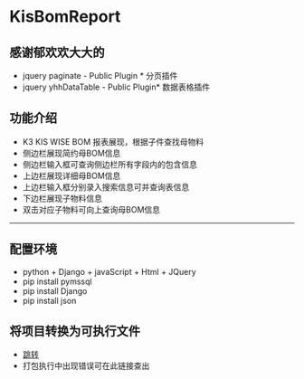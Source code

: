 # KisBomReport
 ## 感谢郁欢欢大大的
* jquery paginate - Public Plugin * 分页插件
* jquery yhhDataTable - Public Plugin* 数据表格插件

 ## 功能介绍
- K3 KIS WISE BOM 报表展现，根据子件查找母物料
- 侧边栏展现简约母BOM信息
- 侧边栏输入框可查询侧边栏所有字段内的包含信息
- 上边栏展现详细母BOM信息
- 上边栏输入框分别录入搜索信息可并查询表信息
- 下边栏展现子物料信息
- 双击对应子物料可向上查询母BOM信息

------------
## 配置环境
- python + Django + javaScript + Html + JQuery
- pip install pymssql
- pip install Django
- pip install json
 ## 将项目转换为可执行文件
- [跳转](https://blog.csdn.net/qq_34809033/article/details/81873896 "跳转")
- 打包执行中出现错误可在此链接查出
